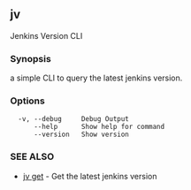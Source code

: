 ## jv

Jenkins Version CLI

### Synopsis

a simple CLI to query the latest jenkins version.

### Options

```
  -v, --debug     Debug Output
      --help      Show help for command
      --version   Show version
```

### SEE ALSO

* [jv get](jv_get.md)	 - Get the latest jenkins version

